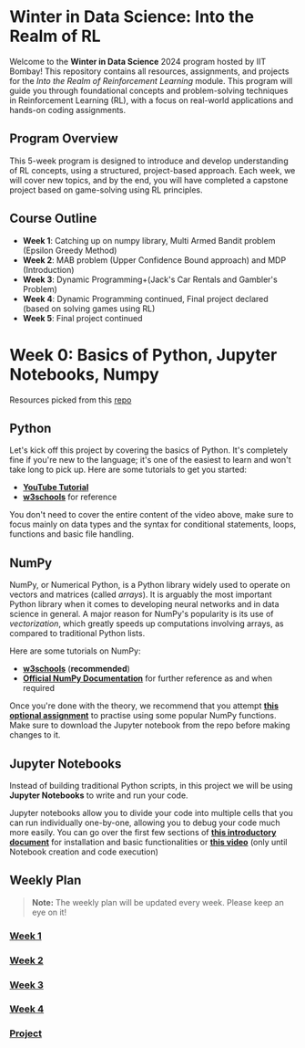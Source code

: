 # Winter in Data Science: Into the Realm of RL

Welcome to the **Winter in Data Science** 2024 program hosted by IIT Bombay! This repository contains all resources, assignments, and projects for the _Into the Realm of Reinforcement Learning_ module. This program will guide you through foundational concepts and problem-solving techniques in Reinforcement Learning (RL), with a focus on real-world applications and hands-on coding assignments.

## Program Overview

This 5-week program is designed to introduce and develop understanding of RL concepts, using a structured, project-based approach. Each week, we will cover new topics, and by the end, you will have completed a capstone project based on game-solving using RL principles.

## Course Outline
- **Week 1**: Catching up on numpy library, Multi Armed Bandit problem (Epsilon Greedy Method)
- **Week 2**: MAB problem (Upper Confidence Bound approach) and MDP (Introduction)
- **Week 3**: Dynamic Programming+(Jack's Car Rentals and Gambler's Problem)
- **Week 4**: Dynamic Programming continued, Final project declared (based on solving games using RL)
- **Week 5**: Final project continued

# Week 0: Basics of Python, Jupyter Notebooks, Numpy

Resources picked from this [repo](https://github.com/deeksha-4/WiDS-23-Into_the_Realm_of_Neural_Networks/blob/36e94bf31c9cac60b03ef4fbc7d0100826f079d6/Week1/README.md)

## Python

Let's kick off this project by covering the basics of Python. It's completely fine if you're new to the language; it's one of the easiest to learn and won't take long to pick up.
Here are some tutorials to get you started:

- [**YouTube Tutorial**](https://www.youtube.com/watch?v=rfscVS0vtbw)
- [**w3schools**](https://www.w3schools.com/python/) for reference

You don't need to cover the entire content of the video above, make sure to focus mainly on data types and the syntax for conditional statements, loops, functions  and basic file handling.

## NumPy
NumPy, or Numerical Python, is a Python library widely used to operate on vectors and matrices (called *arrays*). It is arguably the most important Python library when it comes to developing neural networks and in data science in general. A major reason for NumPy's popularity is its use of *vectorization*, which greatly speeds up computations involving arrays, as compared to traditional Python lists.

Here are some tutorials on NumPy:

- [**w3schools**](https://www.w3schools.com/python/numpy/default.asp) (**recommended**)
- [**Official NumPy Documentation**](https://numpy.org/) for further reference as and when required

Once you're done with the theory, we recommend that you attempt [**this optional assignment**](./Week1/NumpyAssignment.ipynb) to practise using some popular NumPy functions. Make sure to download the Jupyter notebook from the repo before making changes to it.

## Jupyter Notebooks
Instead of building traditional Python scripts, in this project we will be using **Jupyter Notebooks** to write and run your code.

Jupyter notebooks allow you to divide your code into multiple cells that you can run individually one-by-one, allowing you to debug your code much more easily. You can go over the first few sections of [**this introductory document**](https://realpython.com/jupyter-notebook-introduction/) for installation and basic functionalities or [**this video**](https://www.youtube.com/watch?v=HW29067qVWk) (only until Notebook creation and code execution)

## Weekly Plan

> **Note:** The weekly plan will be updated every week. Please keep an eye on it!

### [Week 1](./Week1/Plan_Week1.md)
### [Week 2](./Week2/Plan_Week2.md)
### [Week 3](./Week3/Plan_Week3.md)
### [Week 4](./Week4/Plan_Week4.md)
### [Project](./Project/README.md)



